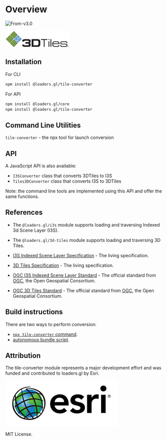 # Overview

<p class="badges">
  <img src="https://img.shields.io/badge/From-v3.0-blue.svg?style=flat-square" alt="From-v3.0" />
</p>

![logo](./images/3d-tiles-small.png)

## Installation

For CLI

```bash
npm install @loaders.gl/tile-converter
```

For API

```bash
npm install @loaders.gl/core
npm install @loaders.gl/tile-converter
```

## Command Line Utilities

`tile-converter` - the npx tool for launch conversion

## API

A JavaScript API is also available:

- `I3SConverter` class that converts 3DTiles to I3S
- `Tiles3DConverter` class that converts I3S to 3DTiles

Note: the command line tools are implemented using this API and offer the same functions.

## References

- The `@loaders.gl/i3s` module supports loading and traversing Indexed 3d Scene Layer (I3S).
- The `@loaders.gl/3d-tiles` module supports loading and traversing 3D Tiles.

- [I3S Indexed Scene Layer Specification](https://github.com/Esri/i3s-spec) - The living specification.
- [3D Tiles Specification](https://github.com/AnalyticalGraphicsInc/3d-tiles) - The living specification.
- [OGC I3S Indexed Scene Layer Standard](http://www.ogc.org/standards/i3s) - The official standard from [OGC](https://www.opengeospatial.org/), the Open Geospatial Consortium.
- [OGC 3D Tiles Standard](https://www.opengeospatial.org/standards/3DTiles) - The official standard from [OGC](https://www.opengeospatial.org/), the Open Geospatial Consortium.

## Build instructions

There are two ways to perform conversion:

- [`npx tile-converter` command](modules/tile-converter/docs/api-reference/build-instructions.md).
- [autonomous bundle script](modules/tile-converter/docs/api-reference/tile-converter-bundle.md).

## Attribution

The tile-converter module represents a major development effort and was funded and contributed to loaders.gl by Esri.

![logo](./images/esri.jpeg)

MIT License.
